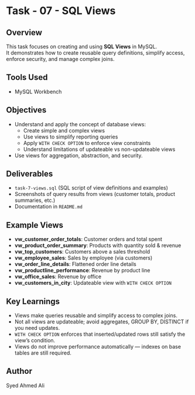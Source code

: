 # Task - 07 - SQL Views

## Overview
This task focuses on creating and using **SQL Views** in MySQL.  
It demonstrates how to create reusable query definitions, simplify access, enforce security, and manage complex joins.

## Tools Used
- MySQL Workbench  

## Objectives
- Understand and apply the concept of database views:
  - Create simple and complex views  
  - Use views to simplify reporting queries  
  - Apply `WITH CHECK OPTION` to enforce view constraints  
  - Understand limitations of updateable vs non-updateable views  
- Use views for aggregation, abstraction, and security.  

## Deliverables
- `task-7-views.sql` (SQL script of view definitions and examples)  
- Screenshots of query results from views (customer totals, product summaries, etc.)  
- Documentation in `README.md`  

## Example Views
- **vw_customer_order_totals**: Customer orders and total spent  
- **vw_product_order_summary**: Products with quantity sold & revenue  
- **vw_top_customers**: Customers above a sales threshold  
- **vw_employee_sales**: Sales by employee (via customers)  
- **vw_order_line_details**: Flattened order line details  
- **vw_productline_performance**: Revenue by product line  
- **vw_office_sales**: Revenue by office  
- **vw_customers_in_city**: Updateable view with `WITH CHECK OPTION`  

## Key Learnings
- Views make queries reusable and simplify access to complex joins.  
- Not all views are updateable; avoid aggregates, GROUP BY, DISTINCT if you need updates.  
- `WITH CHECK OPTION` enforces that inserted/updated rows still satisfy the view’s condition.  
- Views do not improve performance automatically — indexes on base tables are still required.  

## Author
Syed Ahmed Ali  
